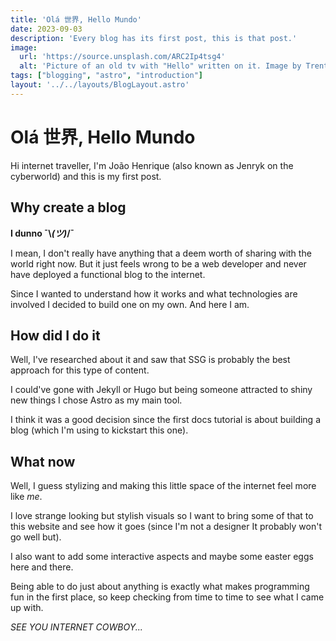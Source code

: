 ```yaml
---
title: 'Olá 世界, Hello Mundo'
date: 2023-09-03
description: 'Every blog has its first post, this is that post.'
image: 
  url: 'https://source.unsplash.com/ARC2Ip4tsg4'
  alt: 'Picture of an old tv with "Hello" written on it. Image by Trent Pickering on Unsplash.'
tags: ["blogging", "astro", "introduction"]
layout: '../../layouts/BlogLayout.astro'
---
```


# Olá 世界, Hello Mundo


Hi internet traveller, I'm João Henrique (also known as Jenryk on the cyberworld) and this is my first post. 

## Why create a blog

**I dunno ¯\\_(ツ)_/¯**

I mean, I don't really have anything that a deem worth of sharing with the world right now. But it just feels wrong to be a web developer and never have deployed a functional blog to the internet.

Since I wanted to understand how it works and what technologies are involved I decided to build one on my own. 
And here I am.

## How did I do it
Well, I've researched about it and saw that SSG is probably the best approach for this type of content.

I could've gone with Jekyll or Hugo but being someone attracted to shiny new things I chose Astro as my main tool.

I think it was a good decision since the first docs tutorial is about building a blog (which I'm using to kickstart this one).

## What now
Well, I guess stylizing and making this little space of the internet feel more like *me*. 

I love strange looking but stylish visuals so I want to bring some of that to this website and see how it goes (since I'm not a designer It probably won't go well but).

I also want to add some interactive aspects and maybe some easter eggs here and there.

Being able to do just about anything is exactly what makes programming fun in the first place, so keep checking from time to time to see what I came up with.

*SEE YOU INTERNET COWBOY...*